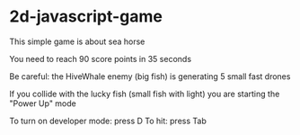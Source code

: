 # 2d-javascript-game

This simple game is about sea horse

You need to reach 90 score points in 35 seconds

Be careful: the HiveWhale enemy (big fish) is generating 5 small fast drones

If you collide with the lucky fish (small fish with light) you are starting the "Power Up" mode

To turn on developer mode: press D
To hit: press Tab
